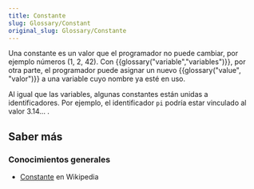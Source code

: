 ```yaml
---
title: Constante
slug: Glossary/Constant
original_slug: Glossary/Constante
---
```


Una constante es un valor que el programador no puede cambiar, por ejemplo números (1, 2, 42). Con {{glossary("variable","variables")}}, por otra parte, el programador puede asignar un nuevo {{glossary("value", "valor")}} a una variable cuyo nombre ya esté en uso.

Al igual que las variables, algunas constantes están unidas a identificadores. Por ejemplo, el identificador `pi` podría estar vinculado al valor 3.14... .

## Saber más

### Conocimientos generales

- [Constante](<https://es.wikipedia.org/wiki/Constante_(informática)>) en Wikipedia
